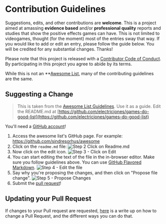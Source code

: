 # Contribution Guidelines
Suggestions, edits, and other contributions are **welcome**.
This is a project aimed at amassing **evidence based** and/or **professional quality** reports and studies that show the positive effects games can have.
This is not limited to videogames, thought (for the moment) most of the entries sway that way.
If you would like to add or edit an entry, please follow the guide below. You will be credited for any substantial changes.
Thanks!

Please note that this project is released with a [Contributor Code of Conduct](code-of-conduct.md). By participating in this project you agree to abide by its terms.

While this is not an **[Awesome List](https://github.com/sindresorhus/awesome), many of the contributing guidelines are the same.

## Suggesting a Change

> This is taken from the [Awesome List Guidelines](https://github.com/sindresorhus/awesome/blob/master/contributing.md).
Use it as a guide. Edit the README.md at [https://github.com/electricjones/games-do-good-list](https://github.com/electricjones/games-do-good-list)

You'll need a [GitHub account](https://github.com/join)!

1. Access the awesome list's GitHub page. For example: https://github.com/sindresorhus/awesome
2. Click on the `readme.md` file: ![Step 2 Click on Readme.md](https://cloud.githubusercontent.com/assets/170270/9402920/53a7e3ea-480c-11e5-9d81-aecf64be55eb.png)
3. Now click on the edit icon. ![Step 3 - Click on Edit](https://cloud.githubusercontent.com/assets/170270/9402927/6506af22-480c-11e5-8c18-7ea823530099.png)
4. You can start editing the text of the file in the in-browser editor. Make sure you follow guidelines above. You can use [GitHub Flavored Markdown](https://help.github.com/articles/github-flavored-markdown/). ![Step 4 - Edit the file](https://cloud.githubusercontent.com/assets/170270/9402932/7301c3a0-480c-11e5-81f5-7e343b71674f.png)
5. Say why you're proposing the changes, and then click on "Propose file change". ![Step 5 - Propose Changes](https://cloud.githubusercontent.com/assets/170270/9402937/7dd0652a-480c-11e5-9138-bd14244593d5.png)
6. Submit the [pull request](https://help.github.com/articles/using-pull-requests/)!

## Updating your Pull Request

If changes to your Pull request are requested, [here](https://github.com/RichardLitt/knowledge/blob/master/github/amending-a-commit-guide.md) is a write up on how to change a Pull Request, and the different ways you can do that.
